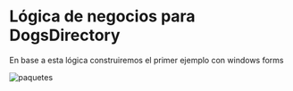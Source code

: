 
# Lógica de negocios para DogsDirectory
En base a esta lógica construiremos el primer ejemplo con windows forms



![paquetes](https://user-images.githubusercontent.com/613488/115264352-9a93f780-a10c-11eb-9161-ed5b2b1f2517.png)

